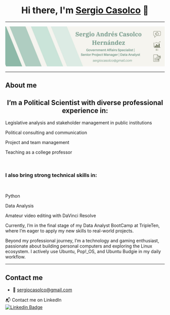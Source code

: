 <div align="center">
<h1 align="center">Hi there, I'm <a href="https://www.linkedin.com/in/sergiocasolco/">Sergio Casolco</a> 👋</h1>
</div>

---
 <div id="header" align="left">

<img src="Banner Linkedin Creativo Rayas Sencillo Verde_english.jpg">

---
 <div id="header" align="left">
   
## About me
<h2 align="center">I’m a Political Scientist with diverse professional experience in:</h2>

Legislative analysis and stakeholder management in public institutions

Political consulting and communication

Project and team management

Teaching as a college professor

<br><h3>I also bring strong technical skills in:</h3></br>

Python

Data Analysis

Amateur video editing with DaVinci Resolve

Currently, I’m in the final stage of my Data Analyst BootCamp at TripleTen, where I’m eager to apply my new skills to real-world projects.

Beyond my professional journey, I’m a technology and gaming enthusiast, passionate about building personal computers and exploring the Linux ecosystem.
I actively use Ubuntu, Pop!_OS, and Ubuntu Budgie in my daily workflow.

---
 <div id="header" align="left">
 
<h2 aling="left">Contact me</h2>

* :e-mail: sergiocasolco@gmail.com

📬 Contact me on LinkedIn  
[![Linkedin Badge](https://img.shields.io/badge/-Sergio%20Casolco-darkblue?style=flat&logo=Linkedin&logoColor=white)](https://www.linkedin.com/in/sergiocasolco/)

 


<!--
**SergeKazolk/SergeKazolk** is a ✨ _special_ ✨ repository because its `README.md` (this file) appears on your GitHub profile.
